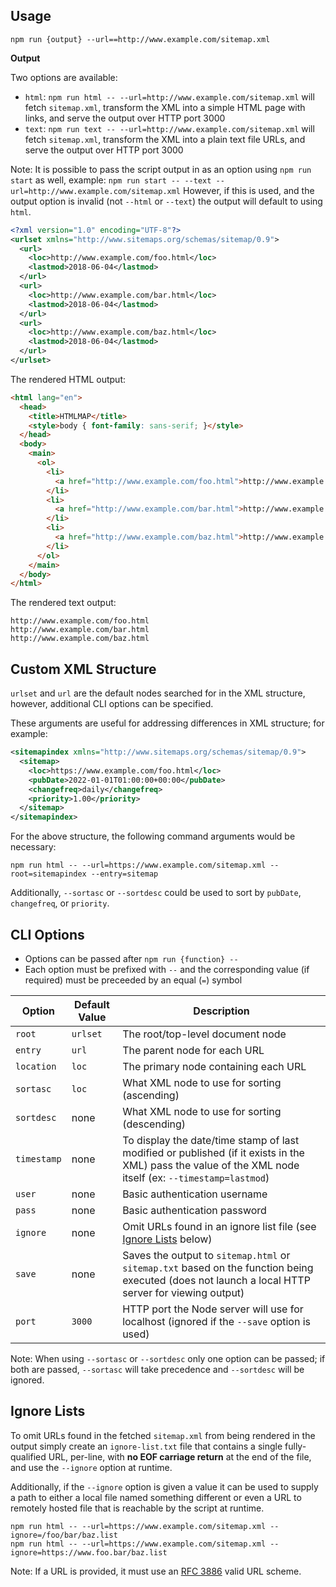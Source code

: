 ## Usage

`npm run {output} --url==http://www.example.com/sitemap.xml`

**Output**

Two options are available:

* `html`: `npm run html -- --url=http://www.example.com/sitemap.xml` will fetch `sitemap.xml`, transform the XML into a simple HTML page with links, and serve the output over HTTP port 3000
* `text`: `npm run text -- --url=http://www.example.com/sitemap.xml` will fetch `sitemap.xml`, transform the XML into a plain text file URLs, and serve the output over HTTP port 3000

Note: It is possible to pass the script output in as an option using `npm run start` as well, example: `npm run start -- --text --url=http://www.example.com/sitemap.xml` However, if this is used, and the output option is invalid (not `--html` or `--text`) the output will default to using `html`.

```xml
<?xml version="1.0" encoding="UTF-8"?>
<urlset xmlns="http://www.sitemaps.org/schemas/sitemap/0.9"> 
  <url>
    <loc>http://www.example.com/foo.html</loc>
    <lastmod>2018-06-04</lastmod>
  </url>
  <url>
    <loc>http://www.example.com/bar.html</loc>
    <lastmod>2018-06-04</lastmod>
  </url>
  <url>
    <loc>http://www.example.com/baz.html</loc>
    <lastmod>2018-06-04</lastmod>
  </url>
</urlset>
```

The rendered HTML output:

```html
<html lang="en">
  <head>
    <title>HTMLMAP</title>
    <style>body { font-family: sans-serif; }</style>
  </head>
  <body>
    <main>
      <ol>
        <li>
          <a href="http://www.example.com/foo.html">http://www.example.com/foo.html</a>
        </li>
        <li>
          <a href="http://www.example.com/bar.html">http://www.example.com/bar.html</a>
        </li>
        <li>
          <a href="http://www.example.com/baz.html">http://www.example.com/baz.html</a>
        </li>
      </ol>
    </main>
  </body>
</html>
```

The rendered text output:

```
http://www.example.com/foo.html
http://www.example.com/bar.html
http://www.example.com/baz.html
```

## Custom XML Structure

`urlset` and `url` are the default nodes searched for in the XML structure, however, additional CLI options can be specified.

These arguments are useful for addressing differences in XML structure; for example:

```xml
<sitemapindex xmlns="http://www.sitemaps.org/schemas/sitemap/0.9">
  <sitemap>
    <loc>https://www.example.com/foo.html</loc>
    <pubDate>2022-01-01T01:00:00+00:00</pubDate>
    <changefreq>daily</changefreq>
    <priority>1.00</priority>
  </sitemap>
</sitemapindex>
```

For the above structure, the following command arguments would be necessary:

```
npm run html -- --url=https://www.example.com/sitemap.xml --root=sitemapindex --entry=sitemap
```

Additionally, `--sortasc` or `--sortdesc` could be used to sort by `pubDate`, `changefreq`, or `priority`.

## CLI Options

* Options can be passed after `npm run {function} -- `
* Each option must be prefixed with `--` and the corresponding value (if required) must be preceeded by an equal (`=`) symbol

| Option | Default Value | Description |
| ------ | ------- | ----------- |
| `root` | `urlset` | The root/top-level document node |
| `entry` | `url` | The parent node for each URL |
| `location` | `loc` | The primary node containing each URL |
| `sortasc` | `loc` | What XML node to use for sorting (ascending) |
| `sortdesc` | none | What XML node to use for sorting (descending) |
| `timestamp` | none | To display the date/time stamp of last modified or published (if it exists in the XML) pass the value of the XML node itself (ex: `--timestamp=lastmod`) |
| `user` | none | Basic authentication username |
| `pass` | none | Basic authentication password |
| `ignore` | none | Omit URLs found in an ignore list file (see [Ignore Lists](#ignore-lists) below) |
| `save` | none | Saves the output to `sitemap.html` or `sitemap.txt` based on the function being executed (does not launch a local HTTP server for viewing output) |
| `port` | `3000` | HTTP port the Node server will use for localhost (ignored if the `--save` option is used) |

Note: When using `--sortasc` or `--sortdesc` only one option can be passed; if both are passed, `--sortasc` will take precedence and `--sortdesc` will be ignored.

## Ignore Lists

To omit URLs found in the fetched `sitemap.xml` from being rendered in the output simply create an `ignore-list.txt` file that contains a single fully-qualified URL, per-line, with **no EOF carriage return** at the end of the file, and use the `--ignore` option at runtime.

Additionally, if the `--ignore` option is given a value it can be used to supply a path to either a local file named something different or even a URL to remotely hosted file that is reachable by the script at runtime.

```
npm run html -- --url=https://www.example.com/sitemap.xml --ignore=/foo/bar/baz.list
npm run html -- --url=https://www.example.com/sitemap.xml --ignore=https://www.foo.bar/baz.list
```

Note: If a URL is provided, it must use an [RFC 3886](https://www.rfc-editor.org/rfc/rfc3986) valid URL scheme.
